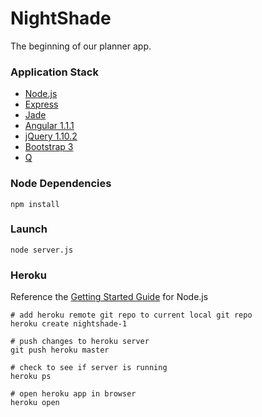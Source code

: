 # NightShade #
 
The beginning of our planner app.

### Application Stack ######

- [Node.js](http://www.nodejs.org)
- [Express](http://www.expressjs.com/)
- [Jade](http://jade-lang.com/)
- [Angular 1.1.1](http://angularjs.org/)
- [jQuery 1.10.2](jquery.com)
- [Bootstrap 3](http://getbootstrap.com/)
- [Q](https://github.com/kriskowal/q)

### Node Dependencies ######

    npm install

### Launch ######

    node server.js

### Heroku ######

Reference the [Getting Started Guide](https://devcenter.heroku.com/articles/getting-started-with-nodejs) for Node.js

    # add heroku remote git repo to current local git repo
    heroku create nightshade-1

    # push changes to heroku server
    git push heroku master

    # check to see if server is running
    heroku ps

    # open heroku app in browser
    heroku open
